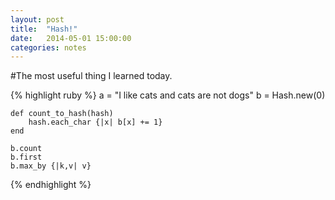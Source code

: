 ```yaml
---
layout: post
title:  "Hash!"
date:   2014-05-01 15:00:00
categories: notes
---
```


#The most useful thing I learned today.

{% highlight ruby %}
	a = "I like cats and cats are not dogs"
	b = Hash.new(0)

	def count_to_hash(hash)
		hash.each_char {|x| b[x] += 1}
	end

	b.count
	b.first
	b.max_by {|k,v| v}
{% endhighlight %}